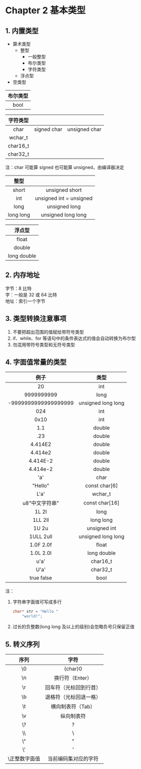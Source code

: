 # Chapter 2 基本类型

## 1. 内置类型

- 算术类型  
    - 整型  
        - 一般整型  
        - 布尔类型  
        - 字符类型  
    - 浮点型  
- 空类型  

| 布尔类型 |
| :------: |
|   bool   |

| 字符类型 |             |               |
| :------: | :---------: | :-----------: |
|   char   | signed char | unsigned char |
| wchar_t  |
| char16_t |
| char32_t |

注：char 可能算 signed 也可能算 unsigned，由编译器决定

|   整型    |                         |
| :-------: | :---------------------: |
|   short   |     unsigned short      |
|    int    | unsigned int = unsigned |
|   long    |      unsigned long      |
| long long |   unsigned long long    |

|   浮点型    |
| :---------: |
|    float    |
|   double    |
| long double |

## 2. 内存地址

字节：8 比特  
字：一般是 32 或 64 比特  
地址：索引一个字节

## 3. 类型转换注意事项

1. 不要把超出范围的值赋给带符号类型
2. if、while、for 等语句中的条件表达式的值会自动转换为布尔型
3. 勿混用带符号类型和无符号类型

## 4. 字面值常量的类型

|         例子         |        类型        |
| :------------------: | :----------------: |
|          20          |        int         |
|      9999999999      |        long        |
| -9999999999999999999 | unsigned long long |
|         024          |        int         |
|         0x10         |        int         |
|         1.1          |       double       |
|         .23          |       double       |
|       4.414E2        |       double       |
|       4.414e2        |       double       |
|       4.414E-2       |       double       |
|       4.414e-2       |       double       |
|         'a'          |        char        |
|       "Hello"        |   const char[6]    |
|         L'a'         |      wchar_t       |
|    u8"中文字符串"    |   const char[16]   |
|        1L 2l         |        long        |
|       1LL 2ll        |     long long      |
|        1U 2u         |    unsigned int    |
|      1ULL 2ull       | unsigned long long |
|      1.0F 2.0f       |       float        |
|      1.0L 2.0l       |    long double     |
|         u'a'         |      char16_t      |
|         U'a'         |      char32_t      |
|      true false      |        bool        |

注：  

1. 字符串字面值可写成多行

    ```C++
    char* str = "Hello "
        "world!";
    ```

2. 过长的负整数(long long 及以上的级别)会忽略负号只保留正值

## 5. 转义序列

|     序列      |          字符          |
| :-----------: | :--------------------: |
|      \0       |        (char)0         |
|      \n       |    换行符（Enter）     |
|      \r       | 回车符（光标回到行首） |
|      \b       | 退格符（光标回退一格） |
|      \t       |   横向制表符（Tab）    |
|      \v       |       纵向制表符       |
|      \\?      |           ?            |
|     \\\\      |           \\           |
|      \\"      |           "            |
|      \\'      |           '            |
| \正整数字面值  |  当前编码集对应的字符   |
